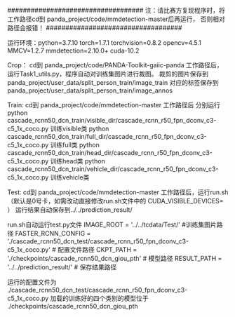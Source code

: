 ###################################
注：请比赛方复现程序时，将工作路径cd到 panda_project/code/mmdetection-master后再运行，
							否则相对路径会报错！
###################################

运行环境：python=3.7.10 torch=1.7.1 torchvision=0.8.2 opencv=4.5.1 MMCV=1.2.7 mmdetection=2.10.0+     cuda-10.2

Crop：
cd到 panda_project/code/PANDA-Toolkit-gaiic-panda 工作路径后，运行Task1_utils.py，程序自动对训练集图片进行裁图。
裁剪的图片保存到  panda_project/user_data/split_person_train/image_train
对应的标签保存到  panda_project/user_data/split_person_train/image_annos

Train:
cd到 panda_project/code/mmdetection-master 工作路径后
分别运行
python cascade_rcnn50_dcn_train/visible_dir/cascade_rcnn_r50_fpn_dconv_c3-c5_1x_coco.py   训练visible类
python cascade_rcnn50_dcn_train/full_dir/cascade_rcnn_r50_fpn_dconv_c3-c5_1x_coco.py      训练full类
python cascade_rcnn50_dcn_train/head_dir/cascade_rcnn_r50_fpn_dconv_c3-c5_1x_coco.py      训练head类
python cascade_rcnn50_dcn_train/vehicle_dir/cascade_rcnn_r50_fpn_dconv_c3-c5_1x_coco.py   训练vehicle类

Test:
cd到 panda_project/code/mmdetection-master 工作路径后，运行run.sh（默认是0号卡，如需改动直接修改run.sh文件中的 CUDA_VISIBLE_DEVICES= ）
运行结果自动保存到../../prediction_result/

run.sh自动运行test.py文件
IMAGE_ROOT = '../../tcdata/Test/'     #训练集图片路径
FASTER_RCNN_CONFIG = './cascade_rcnn50_dcn_test/cascade_rcnn_r50_fpn_dconv_c3-c5_1x_coco.py'  # 配置文件路径
CKPT_PATH = './checkpoints/cascade_rcnn50_dcn_giou_pth'  # 模型路径
RESULT_PATH = '../../prediction_result/'  # 保存结果路径

运行的配置文件为 ./cascade_rcnn50_dcn_test/cascade_rcnn_r50_fpn_dconv_c3-c5_1x_coco.py
加载的训练好的四个类别的模型位于 ./checkpoints/cascade_rcnn50_dcn_giou_pth

